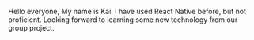 Hello everyone, My name is Kai. I have used React Native before, but not proficient. Looking forward to learning some new technology from our group project.
